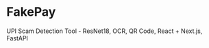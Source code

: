     
   
                                   
                                                                         
   
   
         
  
# FakePay  
 
UPI Scam Detection Tool - ResNet18, OCR, QR Code, React + Next.js, FastAPI 
   
  
  
    
   
  
     
    
  
    

   
 
 
 
 
  
